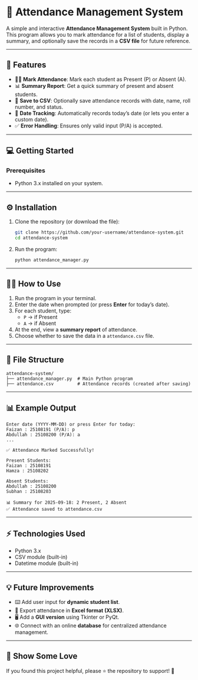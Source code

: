 # 📝 Attendance Management System  

A simple and interactive **Attendance Management System** built in Python.  
This program allows you to mark attendance for a list of students, display a summary, and optionally save the records in a **CSV file** for future reference.  

------------------------------------------------------------------------

## 🚀 Features  

- 👨‍🎓 **Mark Attendance**: Mark each student as Present (P) or Absent (A).  
- 📊 **Summary Report**: Get a quick summary of present and absent students.  
- 💾 **Save to CSV**: Optionally save attendance records with date, name, roll number, and status.  
- 📅 **Date Tracking**: Automatically records today’s date (or lets you enter a custom date).  
- ✅ **Error Handling**: Ensures only valid input (P/A) is accepted.  

------------------------------------------------------------------------

## 💻 Getting Started  

### Prerequisites  

- Python 3.x installed on your system.  

------------------------------------------------------------------------

## ⚙️ Installation  

1. Clone the repository (or download the file):  
   ```bash
   git clone https://github.com/your-username/attendance-system.git
   cd attendance-system
2. Run the program:
   ```bash
   python attendance_manager.py
   ```
------------------------------------------------------------------------

## 🧑‍💻 How to Use

1. Run the program in your terminal.
2. Enter the date when prompted (or press **Enter** for today’s date).
3. For each student, type:
   * `P` → if Present
   * `A` → if Absent
4. At the end, view a **summary report** of attendance.
5. Choose whether to save the data in a `attendance.csv` file.

------------------------------------------------------------------------

## 📂 File Structure

```
attendance-system/
├── attendance_manager.py  # Main Python program
├── attendance.csv         # Attendance records (created after saving)
```

------------------------------------------------------------------------

## 📊 Example Output

```
Enter date (YYYY-MM-DD) or press Enter for today: 
Faizan : 25108191 (P/A): p
Abdullah : 25108200 (P/A): a
...

✅ Attendance Marked Successfully!

Present Students:
Faizan : 25108191
Hamza : 25108202

Absent Students:
Abdullah : 25108200
Subhan : 25108203

📊 Summary for 2025-09-18: 2 Present, 2 Absent
✅ Attendance saved to attendance.csv
```
------------------------------------------------------------------------

## ⚡ Technologies Used

- Python 3.x
- CSV module (built-in)
- Datetime module (built-in)

------------------------------------------------------------------------

## 💡 Future Improvements

- ⌨️ Add user input for **dynamic student list**.
- 📱 Export attendance in **Excel format (XLSX)**.
- 🖥️ Add a **GUI version** using Tkinter or PyQt.
- 🌐 Connect with an online **database** for centralized attendance management.

------------------------------------------------------------------------

## 🌟 Show Some Love
If you found this project helpful, please ⭐ the repository to support! 🚀
